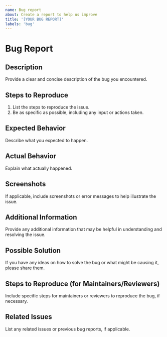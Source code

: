 ```yaml
---
name: Bug report
about: Create a report to help us improve
title: '[YOUR BUG REPORT]'
labels: 'bug'
---
```


# Bug Report

## Description

Provide a clear and concise description of the bug you encountered.

## Steps to Reproduce

1. List the steps to reproduce the issue.
2. Be as specific as possible, including any input or actions taken.

## Expected Behavior

Describe what you expected to happen.

## Actual Behavior

Explain what actually happened.

## Screenshots

If applicable, include screenshots or error messages to help illustrate the issue.

## Additional Information

Provide any additional information that may be helpful in understanding and resolving the issue.

## Possible Solution

If you have any ideas on how to solve the bug or what might be causing it, please share them.

## Steps to Reproduce (for Maintainers/Reviewers)

Include specific steps for maintainers or reviewers to reproduce the bug, if necessary.

## Related Issues

List any related issues or previous bug reports, if applicable.
